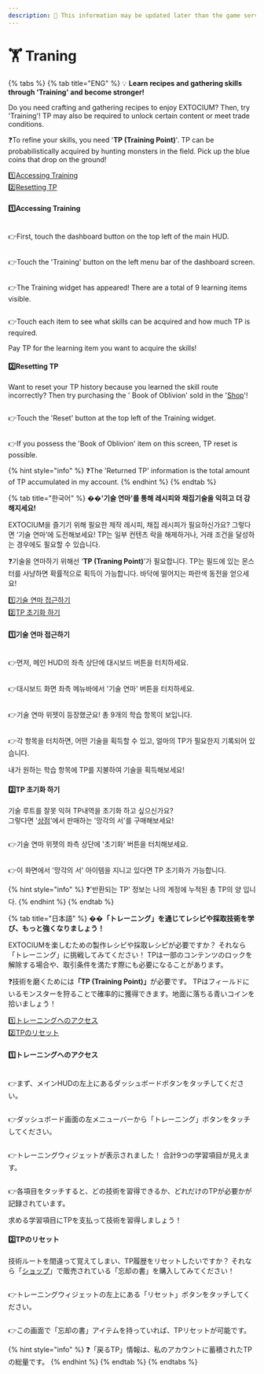 ```yaml
---
description: 🛑 This information may be updated later than the game server data.
---
```


# 🏋️ Traning

{% tabs %}
{% tab title="ENG" %}
💡 **Learn recipes and gathering skills through 'Training' and become stronger!**

Do you need crafting and gathering recipes to enjoy EXTOCIUM? Then, try 'Training'! TP may also be required to unlock certain content or meet trade conditions.

❓To refine your skills, you need '**TP (Training Point)**'. TP can be probabilistically acquired by hunting monsters in the field. Pick up the blue coins that drop on the ground!

1️⃣[Accessing Training](traning.md#id-1-accessing-training)\
2️⃣[Resetting TP](traning.md#id-2-resetting-tp)

#### 1️⃣Accessing Training

<figure><img src="../.gitbook/assets/image (826).png" alt=""><figcaption></figcaption></figure>

👉First, touch the dashboard button on the top left of the main HUD.

<figure><img src="../.gitbook/assets/image (5) (1) (1).png" alt=""><figcaption></figcaption></figure>

👉Touch the 'Training' button on the left menu bar of the dashboard screen.

<figure><img src="../.gitbook/assets/image (144).png" alt=""><figcaption></figcaption></figure>

👉The Training widget has appeared! There are a total of 9 learning items visible.

<figure><img src="../.gitbook/assets/image (145).png" alt=""><figcaption></figcaption></figure>

👉Touch each item to see what skills can be acquired and how much TP is required.

Pay TP for the learning item you want to acquire the skills!

#### 2️⃣Resetting TP

Want to reset your TP history because you learned the skill route incorrectly? Then try purchasing the '  Book of Oblivion' sold in the '[Shop](../shop/shop/xto-shop.md#eng)'!

<figure><img src="../.gitbook/assets/image (205).png" alt=""><figcaption></figcaption></figure>

👉Touch the 'Reset' button at the top left of the Training widget.

<figure><img src="../.gitbook/assets/image (204).png" alt=""><figcaption></figcaption></figure>

👉If you possess the 'Book of Oblivion' item on this screen, TP reset is possible.

{% hint style="info" %}
❓The 'Returned TP' information is the total amount of TP accumulated in my account.
{% endhint %}
{% endtab %}

{% tab title="한국어" %}
�&#xDCA1;**'기술 연마'를 통해 레시피와 채집기술을 익히고 더 강해지세요!**

EXTOCIUM을 즐기기 위해 필요한 제작 레시피, 채집 레시피가 필요하신가요? 그렇다면 ‘기술 연마’에 도전해보세요! TP는 일부 컨텐츠 락을 해제하거나, 거래 조건을 달성하는 경우에도 필요할 수 있습니다.

❓기술을 연마하기 위해선 ‘**TP (Traning Point)**’가 필요합니다. TP는 필드에 있는 몬스터를 사냥하면 확률적으로 획득이 가능합니다. 바닥에 떨어지는 파란색 동전을 얻으세요!

[1️⃣기술 연마 접근하기](traning.md#id-1)\
[2️⃣TP 초기화 하기](traning.md#id-2-tp)

#### 1️⃣기술 연마 접근하기

<figure><img src="../.gitbook/assets/image (826).png" alt=""><figcaption></figcaption></figure>

👉먼저, 메인 HUD의 좌측 상단에 대시보드 버튼을 터치하세요.

<figure><img src="../.gitbook/assets/image (5) (1) (1).png" alt=""><figcaption></figcaption></figure>

👉대시보드 화면 좌측 메뉴바에서 '기술 연마' 버튼을 터치하세요.

<figure><img src="../.gitbook/assets/image (144).png" alt=""><figcaption></figcaption></figure>

👉기술 연마 위젯이 등장했군요! 총 9개의 학습 항목이 보입니다.

<figure><img src="../.gitbook/assets/image (145).png" alt=""><figcaption></figcaption></figure>

👉각 항목을 터치하면, 어떤 기술을 획득할 수 있고, 얼마의 TP가 필요한지 기록되어 있습니다.

내가 원하는 학습 항목에 TP를 지불하여 기술을 획득해보세요!

#### 2️⃣TP 초기화 하기

기술 루트를 잘못 익혀 TP내역을 초기화 하고 싶으신가요? \
그렇다면 '[상점](../shop/shop/xto-shop.md#undefined-1)'에서 판매하는 '망각의 서'를 구매해보세요!&#x20;

<figure><img src="../.gitbook/assets/image (205).png" alt=""><figcaption></figcaption></figure>

👉기술 연마 위젯의 좌측 상단에 '초기화' 버튼을 터치해보세요.

<figure><img src="../.gitbook/assets/image (204).png" alt=""><figcaption></figcaption></figure>

👉이 화면에서 '망각의 서' 아이템을 지니고 있다면 TP 초기화가 가능합니다.&#x20;

{% hint style="info" %}
❓'반환되는 TP' 정보는 나의 계정에 누적된 총 TP의 양 입니다.
{% endhint %}
{% endtab %}

{% tab title="日本語" %}
�&#xDCA1;**「トレーニング」を通じてレシピや採取技術を学び、もっと強くなりましょう！**

EXTOCIUMを楽しむための製作レシピや採取レシピが必要ですか？ それなら「トレーニング」に挑戦してみてください！ TPは一部のコンテンツのロックを解除する場合や、取引条件を満たす際にも必要になることがあります。

❓技術を磨くために&#x306F;**「TP (Training Point)」**&#x304C;必要です。 TPはフィールドにいるモンスターを狩ることで確率的に獲得できます。地面に落ちる青いコインを拾いましょう！

[1️⃣トレーニングへのアクセス](traning.md#id-1torninguhenoakusesu)\
[2️⃣TPのリセット](traning.md#id-2tpnorisetto)

#### 1️⃣トレーニングへのアクセス

<figure><img src="../.gitbook/assets/image (826).png" alt=""><figcaption></figcaption></figure>

👉まず、メインHUDの左上にあるダッシュボードボタンをタッチしてください。

<figure><img src="../.gitbook/assets/image (5) (1) (1).png" alt=""><figcaption></figcaption></figure>

👉ダッシュボード画面の左メニューバーから「トレーニング」ボタンをタッチしてください。

<figure><img src="../.gitbook/assets/image (144).png" alt=""><figcaption></figcaption></figure>

👉トレーニングウィジェットが表示されました！ 合計9つの学習項目が見えます。

<figure><img src="../.gitbook/assets/image (145).png" alt=""><figcaption></figcaption></figure>

👉各項目をタッチすると、どの技術を習得できるか、どれだけのTPが必要かが記録されています。&#x20;

求める学習項目にTPを支払って技術を習得しましょう！

#### 2️⃣TPのリセット

技術ルートを間違って覚えてしまい、TP履歴をリセットしたいですか？ それなら「[ショップ](../shop/shop/xto-shop.md#ri-ben-yu)」で販売されている「忘却の書」を購入してみてください！

<figure><img src="../.gitbook/assets/image (205).png" alt=""><figcaption></figcaption></figure>

👉トレーニングウィジェットの左上にある「リセット」ボタンをタッチしてください。

<figure><img src="../.gitbook/assets/image (204).png" alt=""><figcaption></figcaption></figure>

👉この画面で「忘却の書」アイテムを持っていれば、TPリセットが可能です。

{% hint style="info" %}
❓「戻るTP」情報は、私のアカウントに蓄積されたTPの総量です。
{% endhint %}
{% endtab %}
{% endtabs %}
